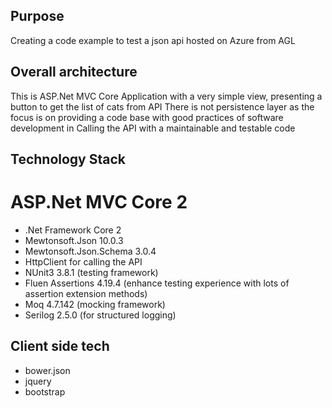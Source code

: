 ## Purpose
Creating a code example to test a json api hosted on Azure from AGL

## Overall architecture
This is ASP.Net MVC Core Application with a very simple view, presenting a button to get the list of cats from API
There is not persistence layer as the focus is on providing a code base with good practices of software development in
Calling the API with a maintainable and testable code


## Technology Stack
# ASP.Net MVC Core 2
* .Net Framework Core 2
* Mewtonsoft.Json 10.0.3
* Mewtonsoft.Json.Schema 3.0.4
* HttpClient for calling the API
* NUnit3 3.8.1 (testing framework)
* Fluen Assertions 4.19.4 (enhance testing experience with lots of assertion extension methods)
* Moq 4.7.142 (mocking framework)
* Serilog 2.5.0 (for structured logging)


## Client side tech
* bower.json
* jquery
* bootstrap
